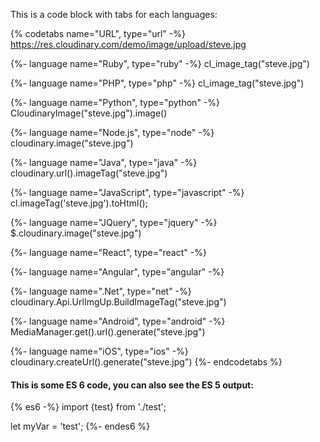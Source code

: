 This is a code block with tabs for each languages:


{% codetabs name="URL", type="url" -%}
https://res.cloudinary.com/demo/image/upload/steve.jpg

{%- language name="Ruby", type="ruby" -%}
cl_image_tag("steve.jpg")

{%- language name="PHP", type="php" -%}
cl_image_tag("steve.jpg")

{%- language name="Python", type="python" -%}
CloudinaryImage("steve.jpg").image()

{%- language name="Node.js", type="node" -%}
cloudinary.image("steve.jpg")

{%- language name="Java", type="java" -%}
cloudinary.url().imageTag("steve.jpg")

{%- language name="JavaScript", type="javascript" -%}
cl.imageTag('steve.jpg').toHtml();

{%- language name="JQuery", type="jquery" -%}
$.cloudinary.image("steve.jpg")

{%- language name="React", type="react" -%}
<Image publicId="steve.jpg"></Image>

{%- language name="Angular", type="angular" -%}
<cl-image public-id="steve.jpg"></cl-image>

{%- language name=".Net", type="net" -%}
cloudinary.Api.UrlImgUp.BuildImageTag("steve.jpg")

{%- language name="Android", type="android" -%}
MediaManager.get().url().generate("steve.jpg")

{%- language name="iOS", type="ios" -%}
cloudinary.createUrl().generate("steve.jpg")
{%- endcodetabs %}



#### This is some ES 6 code, you can also see the ES 5 output:

{% es6 -%}
import {test} from './test';

let myVar = 'test';
{%- endes6 %}